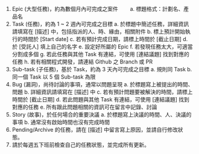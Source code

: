 1. Epic (大型任務)，約為數個月內可完成之案件　　
   a. 標題格式：計劃名、產品名　　
2. Task (任務)，約為 1 ~ 2 週內可完成之目標
   a. 於標題中簡述任務，詳細資訊請填寫在 [描述] 中，包括指派的人、時、緣由，相關附件
   b. 標上預計開始執行的時間於 [Start date]
   c. 若有預計完成日期，請標上時間於 [截止日期]
   d. 於 [受託人] 填上自己的名字
   e. 設定好所屬的 Epic
   f. 若發現任務太大，可適當分割成多個
   g. 若此任務與其他 Task 有連結，可使用 [連結議題] 找到對應的任務
   h. 若有相關程式開發，請連結 Github 之 Branch 或 PR
3. Sub-task (子任務)，基於 Task，約為 3 天內可完成之目標
   a. 規則同 Task
   b. 同一個 Task 以 5 個 Sub-task 為限
4. Bug (漏洞)，尚待討論的事項，通常以問題呈現
   a. 於標題寫上被提出的時間、問題
   b. 詳細資訊請填寫在 [描述] 中
   c. 若有預計問題要被解決的時間，請標上時間於 [截止日期]
   d. 若此問題與其他 Task 有連結，可使用 [連結議題] 找到對應的任務
   e. 所有跟此問題相關的資訊可在留言中記錄、討論
5. Story (故事)，於任何場合的重要決議
   a. 於標題寫上決議的時間、人、決議的事項
   b. 通常沒有啟始時間也沒有完成時間
6. Pending/Archive 的任務，請在 [描述] 中留言寫上原因，並請自行修改狀態。
7. 請於每週五下班前檢查自己的任務狀態，並完成所有更新。
